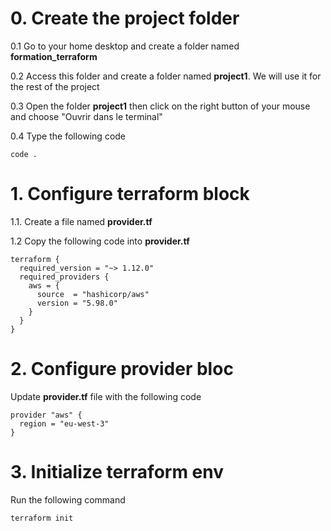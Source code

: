 # 0. Create the project folder

0.1 Go to your home desktop and create a folder named **formation_terraform**

0.2 Access this folder and create a folder named **project1**. We will use it for the rest of the project

0.3 Open the folder **project1** then click on the right button of your mouse and choose "Ouvrir dans le terminal"

0.4 Type the following code
```
code .
```

# 1. Configure terraform block

1.1. Create a file named **provider.tf**

1.2 Copy the following code into **provider.tf**

```
terraform {
  required_version = "~> 1.12.0"
  required_providers {
    aws = {
      source  = "hashicorp/aws"
      version = "5.98.0"
    }
  }
}
```

# 2. Configure provider bloc

Update **provider.tf** file with the following code
```
provider "aws" {
  region = "eu-west-3"
}
```

# 3. Initialize terraform env

Run the following command

```
terraform init
```
